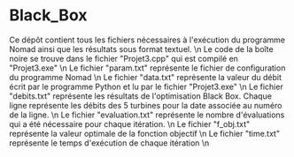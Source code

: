 # Black_Box

Ce dépôt contient tous les fichiers nécessaires à l'exécution du programme Nomad ainsi que les résultats sous format textuel. \n
Le code de la boîte noire se trouve dans le fichier "Projet3.cpp" qui est compilé en "Projet3.exe" \n
Le fichier "param.txt" représente le fichier de configuration du programme Nomad \n
Le fichier "data.txt" représente la valeur du débit écrit par le programme Python et lu par le fichier "Projet3.exe" \n
Le fichier "debits.txt" représente les résultats de l'optimisation Black Box. Chaque ligne représente les débits des 5 turbines pour la date associée au numéro de la ligne. \n
Le fichier "evaluation.txt" représente le nombre d'évaluations qui a été nécessaire pour chaque itération. \n
Le fichier "f_obj.txt" représente la valeur optimale de la fonction objectif \n
Le fichier "time.txt" représente le temps d'exécution de chaque itération \n
